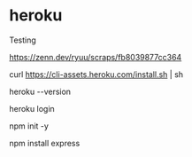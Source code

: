 # heroku
Testing

https://zenn.dev/ryuu/scraps/fb8039877cc364

curl https://cli-assets.heroku.com/install.sh | sh

heroku --version

heroku login

npm init -y

npm install express